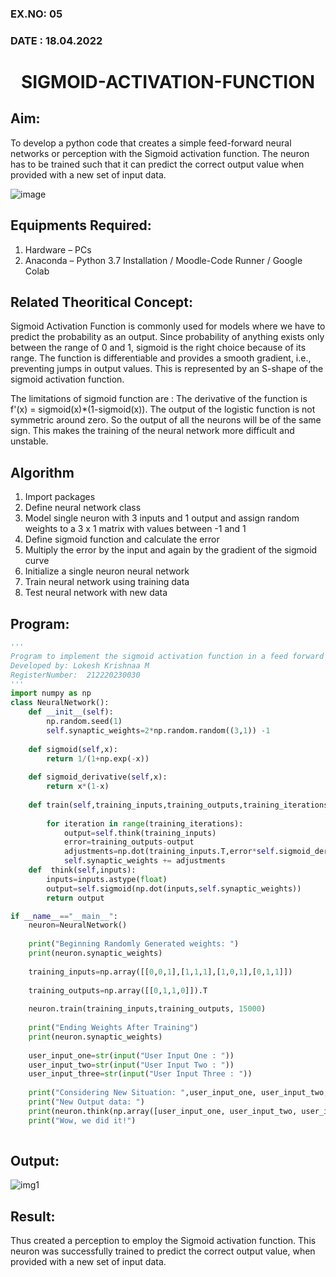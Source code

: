 ### EX.NO: 05
### DATE : 18.04.2022

# <p align="center">SIGMOID-ACTIVATION-FUNCTION</p>
## Aim:
  To develop a python code that creates a simple feed-forward neural networks or perception with the Sigmoid activation function. The neuron has to be trained such that it can predict the correct output value when provided with a new set of input data.
  
 ![image](https://user-images.githubusercontent.com/93023609/162692440-f59e7ad2-0414-4ddb-8640-fede7a0655f2.png)

## Equipments Required:
1. Hardware – PCs
2. Anaconda – Python 3.7 Installation / Moodle-Code Runner / Google Colab

## Related Theoritical Concept:
       
  Sigmoid Activation Function is commonly used for models where we have to predict the probability as an output. Since probability of anything exists only between the range of 0 and 1, sigmoid is the right choice because of its range. The function is differentiable and provides a smooth gradient, i.e., preventing jumps in output values. This is represented by an S-shape of the sigmoid activation function.

The limitations of sigmoid function are :
   The derivative of the function is f'(x) = sigmoid(x)*(1-sigmoid(x)).
   The output of the logistic function is not symmetric around zero. So the output of all the neurons will be of the same sign. This makes the training of the neural network more difficult and unstable.


## Algorithm

1. Import packages
2. Define neural network class
3. Model single neuron with 3 inputs and 1 output and assign random weights to a 3 x 1 matrix with values between -1 and 1
4. Define sigmoid function and calculate the error
5. Multiply the error by the input and again by the gradient of the sigmoid curve
6. Initialize a single neuron neural network
7. Train neural network using training data
8. Test neural network with new data


## Program:
```python
'''
Program to implement the sigmoid activation function in a feed forward ANN.
Developed by: Lokesh Krishnaa M
RegisterNumber:  212220230030
'''
import numpy as np
class NeuralNetwork():
    def __init__(self):
        np.random.seed(1)
        self.synaptic_weights=2*np.random.random((3,1)) -1
        
    def sigmoid(self,x):
        return 1/(1+np.exp(-x))
    
    def sigmoid_derivative(self,x):
        return x*(1-x)
    
    def train(self,training_inputs,training_outputs,training_iterations):
        
        for iteration in range(training_iterations):
            output=self.think(training_inputs)
            error=training_outputs-output
            adjustments=np.dot(training_inputs.T,error*self.sigmoid_derivative(output))
            self.synaptic_weights += adjustments
    def  think(self,inputs):
        inputs=inputs.astype(float)
        output=self.sigmoid(np.dot(inputs,self.synaptic_weights))
        return output

if __name__=="__main__":
    neuron=NeuralNetwork()
    
    print("Beginning Randomly Generated weights: ")
    print(neuron.synaptic_weights)
    
    training_inputs=np.array([[0,0,1],[1,1,1],[1,0,1],[0,1,1]])
    
    training_outputs=np.array([[0,1,1,0]]).T
    
    neuron.train(training_inputs,training_outputs, 15000)
    
    print("Ending Weights After Training")
    print(neuron.synaptic_weights)
    
    user_input_one=str(input("User Input One : "))
    user_input_two=str(input("User Input Two : "))
    user_input_three=str(input("User Input Three : "))
    
    print("Considering New Situation: ",user_input_one, user_input_two, user_input_three)
    print("New Output data: ")
    print(neuron.think(np.array([user_input_one, user_input_two, user_input_three])))
    print("Wow, we did it!")
           
```

## Output:
![img1 ](https://user-images.githubusercontent.com/75234646/169249576-bfc1534c-7e3e-4db4-9790-7a6fd0d1eae2.png)

## Result:
  Thus created a perception to employ the Sigmoid activation function. This neuron was successfully trained to predict the correct output value, when provided with a new set of input data.
